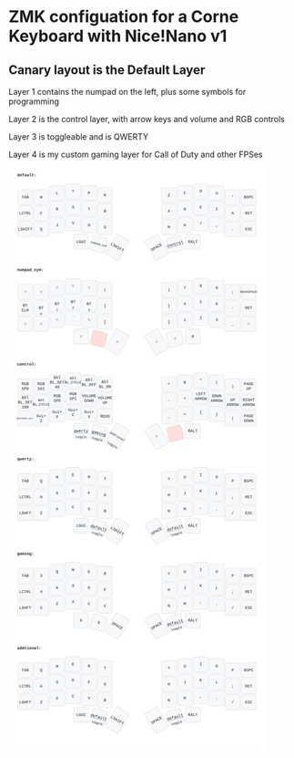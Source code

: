 # ZMK configuation for a Corne Keyboard with Nice!Nano v1

## Canary layout is the Default Layer

Layer 1 contains the numpad on the left, plus some symbols for programming

Layer 2 is the control layer, with arrow keys and volume and RGB controls

Layer 3 is toggleable and is QWERTY

Layer 4 is my custom gaming layer for Call of Duty and other FPSes


![layout](./keymap-drawer/corne.svg)
